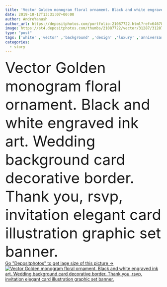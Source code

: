 ```yaml
---
title: 'Vector Golden monogram floral ornament. Black and white engraved ink art. Wedding background card decorative border.'
date: 2019-10-17T13:31:07+00:00
author: AndreYanush
author_url: https://depositphotos.com/portfolio-21087722.html?ref=64678756
image: https://st4.depositphotos.com/thumbs/21087722/vector/31287/312878862/api_thumb_450.jpg?forcejpeg=true
type: "post"
tags: ['white' ,'vector' ,'background' ,'design' ,'luxury' ,'anniversary' ,'celebration' ,'decoration' ,'decorative' ,'greeting' ,'gold' ,'leaf' ,'flower' ,'pattern' ,'line' ,'ornate' ,'scroll' ,'antique' ,'card' ,'foliage' ,'retro' ,'victorian' ,'vintage' ,'ink' ,'swirl' ,'template' ,'calligraphic' ,'royal' ,'wreath' ,'collection' ,'cartouche' ,'sketch' ,'outline' ,'copper' ,'cards' ,'vignette' ,'filigree' ,'motif' ,'baroque' ,'marriage' ,'ceremony' ,'engrave' ,'barocco' ,'invite' ,'acanthus' ,'story templates' ]
categories: 
  - story
---
```

<div aling="center">
            <font size="60"> Vector Golden monogram floral ornament. Black and white engraved ink art. Wedding background card decorative border. Thank you, rsvp, invitation elegant card illustration graphic set banner.</font>   
</div>
<div>
    <a href='https://st4.depositphotos.com/thumbs/21087722/vector/31287/312878862/api_thumb_450.jpg?forcejpeg=true?ref=64678756' target=_blank > Go "Depositphotos" to get lage size of this picture ->
        <img href='https://st4.depositphotos.com/thumbs/21087722/vector/31287/312878862/api_thumb_450.jpg?forcejpeg=true?ref=64678756' src='https://st4.depositphotos.com/21087722/31287/v/950/depositphotos_312878862-stock-illustration-vector-golden-monogram-floral-ornament.jpg?forcejpeg=true' alt='Vector Golden monogram floral ornament. Black and white engraved ink art. Wedding background card decorative border. Thank you, rsvp, invitation elegant card illustration graphic set banner.' >
    </a>
</div>
